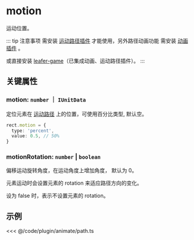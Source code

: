 <script setup>
import Case from '/component/Case.vue'
</script>

# motion

运动位置。

::: tip 注意事项
需安装 [运动路径插件](/plugin/in/motion-path/) 才能使用，另外路径动画功能 需安装 [动画插件](/plugin/in/animate/) 。

或直接安装 [leafer-game](/guide/install/game/start.md)（已集成动画、运动路径插件）。
:::

## 关键属性

### motion: `number` ｜ `IUnitData`

定位元素在 [运动路径](./motionPath.md) 上的位置，可使用百分比类型, 默认空。

```ts
rect.motion = {
  type: 'percent',
  value: 0.5, // 50%
}
```

### motionRotation: `number` | `boolean`

偏移运动旋转角度，在运动角度上增加角度， 默认为 0。

元素运动时会设置元素的 rotation 来适应路径方向的变化。

设为 false 时，表示不设置元素的 rotation。

## 示例

<case name="AnimatePath" editor=false height=240></case>

<<< @/code/plugin/animate/path.ts
